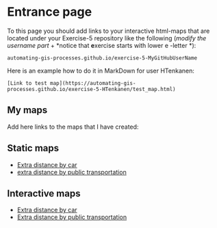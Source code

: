 # Entrance page

To this page you should add links to your interactive html-maps that are located under your Exercise-5 repository like the following (*modify the username part* + *notice that **e**xercise starts with lower e -letter *):

 `automating-gis-processes.github.io/exercise-5-MyGitHubUserName`

Here is an example how to do it in MarkDown for user HTenkanen:

```
[Link to test map](https://automating-gis-processes.github.io/exercise-5-HTenkanen/test_map.html)
```

## My maps

Add here links to the maps that I have created:

## Static maps

 - [Extra distance by car](https://automating-gis-processes.github.io/exercise-5-JSLouhio/p1carExtraDistance.png)
 - [extra distance by public transportation](https://automating-gis-processes.github.io/exercise-5-JSLouhio/p1carExtraDistance.png)
 
 ## Interactive maps
 
 - [Extra distance by car](https://automating-gis-processes.github.io/exercise-5-JSLouhio/carDistances.html)
 - [Extra distance by public transportation](https://automating-gis-processes.github.io/exercise-5-JSLouhio/ptDistances.html)
 
